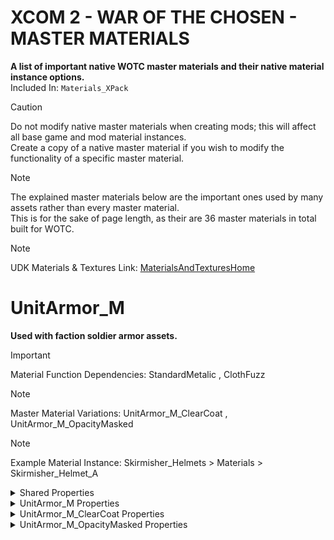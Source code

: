 # XCOM 2 - WAR OF THE CHOSEN - MASTER MATERIALS
**A list of important native WOTC master materials and their native material instance options.**
<br>Included In: `Materials_XPack`

> [!CAUTION]
> Do not modify native master materials when creating mods; this will affect all base game and mod material instances.
> <br>Create a copy of a native master material if you wish to modify the functionality of a specific master material.

> [!NOTE]
> The explained master materials below are the important ones used by many assets rather than every master material.
> <br>This is for the sake of page length, as their are 36 master materials in total built for WOTC.

> [!NOTE]
> UDK Materials & Textures Link: [MaterialsAndTexturesHome](https://docs.unrealengine.com/udk/Three/MaterialsAndTexturesHome.html)

# UnitArmor_M
**Used with faction soldier armor assets.**
> [!IMPORTANT]
> Material Function Dependencies: StandardMetalic , ClothFuzz

> [!NOTE]
> Master Material Variations: UnitArmor_M_ClearCoat , UnitArmor_M_OpacityMasked

> [!NOTE]
> Example Material Instance: Skirmisher_Helmets > Materials > Skirmisher_Helmet_A

<details>

<summary>Shared Properties</summary>

## Common Properties

| Cloth | Optional | An effect for mimicking how light interacts with cloth. |
|     :---:      |     :---:      |     :---:      |
| Cloth Fuzz   | Float   | 0.500000 |
| Cloth Mask   | Texture | Texture2D'Materials_XPack.Textures.BlackRG' |
| Enable Cloth | Boolean | False |

| Debug | Optional | Adjusts the strength of the roughness & specularity outputs. |
|     :---:      |     :---:      |     :---:      |
| Roughness Scale | Float | 1.000000 |
| Specular Scale  | Float | 1.000000 |

* Only use the above debug scales if you need to preview changes you should then make to your roughness map or metallic mask.

| Emissive | Optional | Affects the colored lightmap generation of the mesh. |
|     :---:      |     :---:      |     :---:      |
| Emissive Color  | Color   | { 1.000000, 1.000000, 1.000000, 1.000000 } |
| Emissive Mask   | Boolean | Texture2D'Materials_XPack.Textures.BlackRG' |
| Emissive FLow   | Texture | False |
| Emissive Scale  | Float   | 1.000000 |
| Enable Emissive | Boolean | False |

* Emissive FLow enables a scrolling effect that modulates the constant emissive scale.

| Pattern | Real-Time | Alters the tint mask of the tinting parameters. |
|     :---:      |     :---:      |     :---:      |
| Non Square Tiling | Boolean | False |
| Pattern           | Texture | Texture2D'Materials_XPack.Textures.BlackRG' |
| Pattern Use       | Float   | 0.000000 |
| Pattern UV Scale  | Float   | 2.000000 |

* While Pattern Use is a Float value, the value acts as a Boolean, so the value should only ever be 0 or 1.

| Textures | Required | The base textures that make up the base layers of a mesh. |
|     :---:      |     :---:      |     :---:      |
| Diffuse      | Texture | Texture2D'Materials_XPack.Textures.GrayRGBA' |
| MetallicMask | Texture | Texture2D'Materials_XPack.Textures.BlackR_WhiteG' |
| Normal       | Texture | Texture2D'Materials_XPack.Textures.NormalRGB' |

| Tinting | Optional | Alters the base color of a mesh. |
|     :---:      |     :---:      |     :---:      |
| Enable Tinting              | Boolean | False |
| Legacy Tinting              | Boolean | False |
| Primary Color               | Color   | { 1.000000, 0.000000, 0.000000, 1.000000 } |
| Secondary Color             | Color   | { 0.000000, 1.000000, 0.000000, 1.000000 } |
| Secondary Color As Emissive | Boolean | False |
| Tint Mask                   | Texture | Texture2D'Materials_XPack.Textures.BlackRG' |

* Legacy Tinting will use a much simpler calculation for altering the base color used for XCOM EU / EW assets.

</details>

<details>

<summary>UnitArmor_M Properties</summary>

### UnitArmor_M Properties

| Scalar Parameter Values | Optional | Miscellaneous parameters. |
|     :---:      |     :---:      |     :---:      |
| Pans Speed And Direction | Float | -0.050000 |

* Pan Speed And Direction will alter the scrolling speed & direction of the Emissive FLow parameter option.

</details>

<details>

<summary>UnitArmor_M_ClearCoat Properties</summary>

### UnitArmor_M_ClearCoat Properties

| Textures | Required | The base textures that make up the base layers of a mesh. |
|     :---:      |     :---:      |     :---:      |
| Add Clear Coat Mask  | Boolean | False |
| Clear Coat Mask      | Texture | Texture2D'Materials_XPack.Textures.BlackR_WhiteG' |
| CLear Coat Roughness | Float   | 0.200000 |

</details>

<details>

<summary>UnitArmor_M_OpacityMasked Properties</summary>

### UnitArmor_M_OpacityMasked Properties

| Textures | Required | The base textures that make up the base layers of a mesh. |
|     :---:      |     :---:      |     :---:      |
| Opacity Mask | Texture | Texture2D'Materials_XPack.Textures.WhiteRG' |

</details>

